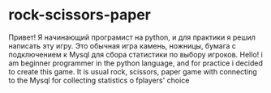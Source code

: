 # rock-scissors-paper
Привет! Я начинающий програмист на python, и для практики я решил написать эту игру. Это обычная игра камень, ножницы, бумага с подключением к Mysql для сбора статистики по выбору игроков.
Hello! i am beginner programmer in the python language, and for practice i decided to create this game. It is usual rock, scissors, paper game with connecting to the Mysql for collecting statistics o fplayers' choice
